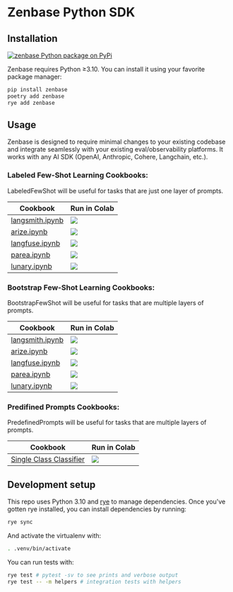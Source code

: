 # Zenbase Python SDK

## Installation

<a href="https://pypi.python.org/pypi/zenbase"><img src="https://img.shields.io/pypi/v/zenbase.svg?style=flat-square&label=pypi+zenbase" alt="zenbase Python package on PyPi"></a>

Zenbase requires Python ≥3.10. You can install it using your favorite package manager:

```bash
pip install zenbase
poetry add zenbase
rye add zenbase
```

## Usage

Zenbase is designed to require minimal changes to your existing codebase and integrate seamlessly with your existing eval/observability platforms. It works with any AI SDK (OpenAI, Anthropic, Cohere, Langchain, etc.).


### Labeled Few-Shot Learning Cookbooks:

LabeledFewShot will be useful for tasks that are just one layer of prompts.

| Cookbook                                                      | Run in Colab                                                                                                                                                                                             |
|---------------------------------------------------------------|----------------------------------------------------------------------------------------------------------------------------------------------------------------------------------------------------------|
| [langsmith.ipynb](cookbooks/labeled_few_shot/langsmith.ipynb) | [<img align="center" src="https://colab.research.google.com/assets/colab-badge.svg" />](https://colab.research.google.com/github/zenbase-ai/lib/blob/main/py/cookbooks/labeled_few_shot/langsmith.ipynb) |
| [arize.ipynb](cookbooks/labeled_few_shot/arize.ipynb)         | [<img align="center" src="https://colab.research.google.com/assets/colab-badge.svg" />](https://colab.research.google.com/github/zenbase-ai/lib/blob/main/py/cookbooks/labeled_few_shot/arize.ipynb)     |
| [langfuse.ipynb](cookbooks/labeled_few_shot/langfuse.ipynb)   | [<img align="center" src="https://colab.research.google.com/assets/colab-badge.svg" />](https://colab.research.google.com/github/zenbase-ai/lib/blob/main/py/cookbooks/labeled_few_shot/langfuse.ipynb)  |
| [parea.ipynb](cookbooks/labeled_few_shot/parea.ipynb)         | [<img align="center" src="https://colab.research.google.com/assets/colab-badge.svg" />](https://colab.research.google.com/github/zenbase-ai/lib/blob/main/py/cookbooks/labeled_few_shot/parea.ipynb)     |
| [lunary.ipynb](cookbooks/labeled_few_shot/lunary.ipynb)       | [<img align="center" src="https://colab.research.google.com/assets/colab-badge.svg" />](https://colab.research.google.com/github/zenbase-ai/lib/blob/main/py/cookbooks/labeled_few_shot/lunary.ipynb)    |

### Bootstrap Few-Shot Learning Cookbooks:

BootstrapFewShot will be useful for tasks that are multiple layers of prompts.

| Cookbook                                                        | Run in Colab                                                                                                                                                                                               |
|-----------------------------------------------------------------|------------------------------------------------------------------------------------------------------------------------------------------------------------------------------------------------------------|
| [langsmith.ipynb](cookbooks/bootstrap_few_shot/langsmith.ipynb) | [<img align="center" src="https://colab.research.google.com/assets/colab-badge.svg" />](https://colab.research.google.com/github/zenbase-ai/lib/blob/main/py/cookbooks/bootstrap_few_shot/langsmith.ipynb) |
| [arize.ipynb](cookbooks/bootstrap_few_shot/arize.ipynb)         | [<img align="center" src="https://colab.research.google.com/assets/colab-badge.svg" />](https://colab.research.google.com/github/zenbase-ai/lib/blob/main/py/cookbooks/bootstrap_few_shot/arize.ipynb)     |
| [langfuse.ipynb](cookbooks/bootstrap_few_shot/langfuse.ipynb)   | [<img align="center" src="https://colab.research.google.com/assets/colab-badge.svg" />](https://colab.research.google.com/github/zenbase-ai/lib/blob/main/py/cookbooks/bootstrap_few_shot/langfuse.ipynb)  |
| [parea.ipynb](cookbooks/bootstrap_few_shot/parea.ipynb)         | [<img align="center" src="https://colab.research.google.com/assets/colab-badge.svg" />](https://colab.research.google.com/github/zenbase-ai/lib/blob/main/py/cookbooks/bootstrap_few_shot/parea.ipynb)     |
| [lunary.ipynb](cookbooks/bootstrap_few_shot/lunary.ipynb)       | [<img align="center" src="https://colab.research.google.com/assets/colab-badge.svg" />](https://colab.research.google.com/github/zenbase-ai/lib/blob/main/py/cookbooks/bootstrap_few_shot/lunary.ipynb)    |


### Predifined Prompts Cookbooks:

PredefinedPrompts will be useful for tasks that are multiple layers of prompts.

| Cookbook                                                                              | Run in Colab                                                                                                                                                                                                              |
|---------------------------------------------------------------------------------------|---------------------------------------------------------------------------------------------------------------------------------------------------------------------------------------------------------------------------|
| [Single Class Classifier](cookbooks/predefined_prompts/single_class_classifier.ipynb) | [<img align="center" src="https://colab.research.google.com/assets/colab-badge.svg" />](https://colab.research.google.com/github/zenbase-ai/lib/blob/main/py/cookbooks/predefined_prompts/single_class_classifier.ipynb)  |



## Development setup

This repo uses Python 3.10 and [rye](https://rye.astral.sh/) to manage dependencies. Once you've gotten rye installed, you can install dependencies by running:

```bash
rye sync
```

And activate the virtualenv with:

```bash
. .venv/bin/activate
```

You can run tests with:

```bash
rye test # pytest -sv to see prints and verbose output
rye test -- -m helpers # integration tests with helpers
```
